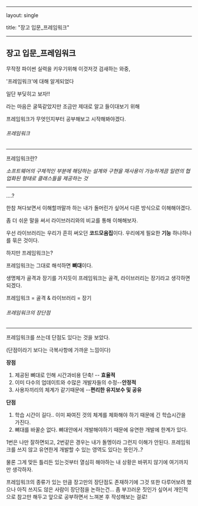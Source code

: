 ----

layout: single 

title: "장고 입문_프레임워크"

----

## 장고 입문_프레임워크



무작정 파이썬 실력을 키우기위해 이것저것 검새하는 와중,

'프레임워크'에 대해 알게되었다

일단 부딪히고 보자!!

라는 마음은 굴뚝같았지만 조금만 제대로 알고 들이대보기 위해

프레임워크가 무엇인지부터 공부해보고 시작해봐야겠다.



###### 프레임워크

---

프레임워크란?

*소프트웨어의 구체적인 부분에 해당하는 설계와 구현을 재사용이 가능하게끔 일련의 협업화된 형태로 클래스들을 제공하는 것*

---

....?



한참 쳐다보면서 이해할까말까 하는 내가 돌머린가 싶어서 다른 방식으로 이해해야겠다.



좀 더 쉬운 말을 써서 라이브러리와의 비교를 통해 이해해보자.



우선 라이브러리는 우리가 흔히 써오던 **코드모음집**이다. 우리에게 필요한 **기능** 하나하나를 묶은 것이다.



하지만 프레임워크는?

프레임워크는 그대로 해석하면 **뼈대**이다.

생명체가 골격과 장기를 가지듯이 프레임워크는 골격, 라이브러리는 장기라고 생각하면 되겠다.



프레임워크 = 골격 & 라이브러리 = 장기



###### 프레임워크의 장단점

---

프레임워크를 쓰는데 단점도 있다는 것을 보았다.

(단점이라기 보다는 극복사항에 가까운 느낌이다)



**장점**

1. 제공된 뼈대로 인해 시간과비용 단축! -- **효율적**
2. 이미 다수의 업데이트와 수많은 개발자들의 수정--**안정적**
3. 사용자끼리의 체계가 같기때문에 --**편리한 유지보수 및 공유**



**단점**

1. 학습 시간이 길다.. 이미 짜여진 것의 체계를 체화해야 하기 때문에 긴 학습시간을 가진다.
2. 뼈대를 바꿀순 없다. 뼈대안에서 개발해야하기 때문에 유연한 개발에 한계가 있다.

1번은 나만 잘하면되고, 2번같은 경우는 내가 돌멩이라 그런지 이해가 안된다. 프레임워크를 쓰지 않고 유연한게 개발할 수 있는 영역도 있다는 뜻인가..?

물론 그게 맞든 틀리든 있는것부터 열심히 해야하는 내 상황은 바뀌지 않기에 여기까지만 생각하자.





프레임워크의 종류가 있는 만큼 장고만의 장단점도 존재하기에 그것 또한 다루어보려 했으나 아직 쓰지도 않은 사람이 장단점을 논하는건... 좀 부끄러운 짓인가 싶어서 개인적으로 참고만 해두고 앞으로 공부하면서 느껴본 후 작성해보는 걸로!